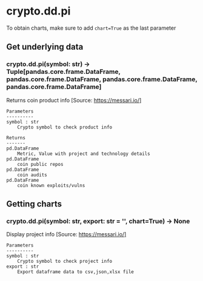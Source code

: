 # crypto.dd.pi

To obtain charts, make sure to add `chart=True` as the last parameter

## Get underlying data 
### crypto.dd.pi(symbol: str) -> Tuple[pandas.core.frame.DataFrame, pandas.core.frame.DataFrame, pandas.core.frame.DataFrame, pandas.core.frame.DataFrame]

Returns coin product info
    [Source: https://messari.io/]

    Parameters
    ----------
    symbol : str
        Crypto symbol to check product info

    Returns
    -------
    pd.DataFrame
        Metric, Value with project and technology details
    pd.DataFrame
        coin public repos
    pd.DataFrame
        coin audits
    pd.DataFrame
        coin known exploits/vulns

## Getting charts 
### crypto.dd.pi(symbol: str, export: str = '', chart=True) -> None

Display project info
    [Source: https://messari.io/]

    Parameters
    ----------
    symbol : str
        Crypto symbol to check project info
    export : str
        Export dataframe data to csv,json,xlsx file
